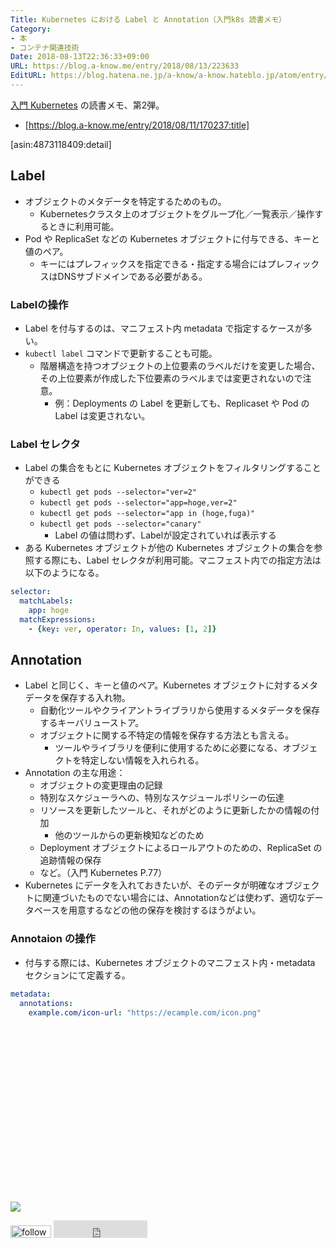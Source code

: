 ```yaml
---
Title: Kubernetes における Label と Annotation（入門k8s 読書メモ）
Category:
- 本
- コンテナ関連技術
Date: 2018-08-13T22:36:33+09:00
URL: https://blog.a-know.me/entry/2018/08/13/223633
EditURL: https://blog.hatena.ne.jp/a-know/a-know.hateblo.jp/atom/entry/10257846132610433676
---
```


[入門 Kubernetes](http://www.amazon.co.jp/exec/obidos/ASIN/4873118409/aknow-22/) の読書メモ、第2弾。


- [https://blog.a-know.me/entry/2018/08/11/170237:title]


[asin:4873118409:detail]




<!-- more -->




## Label
- オブジェクトのメタデータを特定するためのもの。
    - Kubernetesクラスタ上のオブジェクトをグループ化／一覧表示／操作するときに利用可能。
- Pod や ReplicaSet などの Kubernetes オブジェクトに付与できる、キーと値のペア。
    - キーにはプレフィックスを指定できる・指定する場合にはプレフィックスはDNSサブドメインである必要がある。

### Labelの操作
- Label を付与するのは、マニフェスト内 metadata で指定するケースが多い。
- `kubectl label` コマンドで更新することも可能。
    - 階層構造を持つオブジェクトの上位要素のラベルだけを変更した場合、その上位要素が作成した下位要素のラベルまでは変更されないので注意。
        - 例：Deployments の Label を更新しても、Replicaset や Pod の Label は変更されない。

### Label セレクタ
- Label の集合をもとに Kubernetes オブジェクトをフィルタリングすることができる
    - `kubectl get pods --selector="ver=2"`
    - `kubectl get pods --selector="app=hoge,ver=2"`
    - `kubectl get pods --selector="app in (hoge,fuga)"`
    - `kubectl get pods --selector="canary"`
        - Label の値は問わず、Labelが設定されていれば表示する
- ある Kubernetes オブジェクトが他の Kubernetes オブジェクトの集合を参照する際にも、Label セレクタが利用可能。マニフェスト内での指定方法は以下のようになる。

```yaml
selector:
  matchLabels:
    app: hoge
  matchExpressions:
    - {key: ver, operator: In, values: [1, 2]}
```

## Annotation
- Label と同じく、キーと値のペア。Kubernetes オブジェクトに対するメタデータを保存する入れ物。
    - 自動化ツールやクライアントライブラリから使用するメタデータを保存するキーバリューストア。
    - オブジェクトに関する不特定の情報を保存する方法とも言える。
        - ツールやライブラリを便利に使用するために必要になる、オブジェクトを特定しない情報を入れられる。
- Annotation の主な用途：
    - オブジェクトの変更理由の記録
    - 特別なスケジューラへの、特別なスケジュールポリシーの伝達
    - リソースを更新したツールと、それがどのように更新したかの情報の付加
        - 他のツールからの更新検知などのため
    - Deployment オブジェクトによるロールアウトのための、ReplicaSet の追跡情報の保存
    - など。（入門 Kubernetes P.77）
- Kubernetes にデータを入れておきたいが、そのデータが明確なオブジェクトに関連づいたものでない場合には、Annotationなどは使わず、適切なデータベースを用意するなどの他の保存を検討するほうがよい。

### Annotaion の操作
- 付与する際には、Kubernetes オブジェクトのマニフェスト内・metadata セクションにて定義する。

```yaml
metadata:
  annotations:
    example.com/icon-url: "https://ecample.com/icon.png"
```



<div>
<br>
<script async src="//pagead2.googlesyndication.com/pagead/js/adsbygoogle.js"></script>
<!-- article-bottom2 -->
<ins class="adsbygoogle"
     style="display:inline-block;width:300px;height:250px"
     data-ad-client="ca-pub-3463034538369189"
     data-ad-slot="5274552934"></ins>
<script>
(adsbygoogle = window.adsbygoogle || []).push({});
</script>

<a href="https://bit.ly/grass-graph" target='blank' rel="nofollow"><img src="https://cdn-ak.f.st-hatena.com/images/fotolife/a/a-know/20170405/20170405220342.png"></a>
<br>
</div>

<div>
<a href='https://cloud.feedly.com/#subscription%2Ffeed%2Fhttp%3A%2F%2Fblog.a-know.me%2Ffeed'  target='blank'><img id='feedlyFollow' src='https://s3.feedly.com/img/follows/feedly-follow-rectangle-volume-small_2x.png' alt='follow us in feedly' width='65' height='20'></a>



<iframe src="https://blog.hatena.ne.jp/a-know/a-know.hateblo.jp/subscribe/iframe" allowtransparency="true" frameborder="0" scrolling="no" width="150" height="28"></iframe>
</div>


<script src="https://moshi-moshi.moshimo.works/moshimoshi/a_know_blog/2018-08-13-223633?title=Kubernetes%20%e3%81%ab%e3%81%8a%e3%81%91%e3%82%8b%20Label%20%e3%81%a8%20Annotation%ef%bc%88%e5%85%a5%e9%96%80k8s%20%e8%aa%ad%e6%9b%b8%e3%83%a1%e3%83%a2%ef%bc%89"></script>
